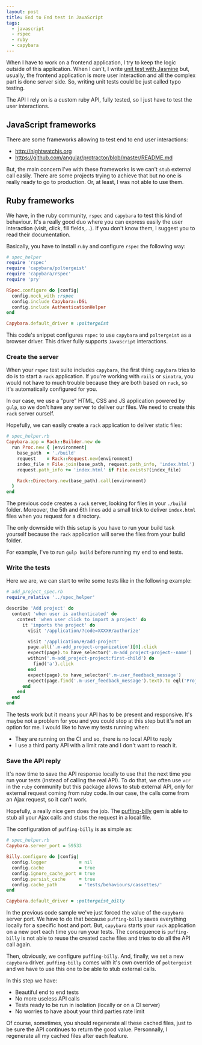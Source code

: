 ```yaml
---
layout: post
title: End to End test in JavaScript
tags:
  - javascript
  - rspec
  - ruby
  - capybara
---
```

When I have to work on a frontend application, I try to keep the logic outside of this application. When I can't,
I write [unit test with Jasmine](/2014-12-07-unit-test-angular-app-without-dependencies.html) but, usually, the frontend
application is more user interaction and all the complex part is done server side. So, writing unit tests could be just
called typo testing.

The API I rely on is a custom ruby API, fully tested, so I just have to test the user interactions.

## JavaScript frameworks

There are some frameworks allowing to test end to end user interactions:

* http://nightwatchjs.org
* https://github.com/angular/protractor/blob/master/README.md

But, the main concern I've with these frameworks is we can't `stub` external call easily. There are some projects trying to
achieve that but no one is really ready to go to production. Or, at least, I was not able to use them.

## Ruby frameworks

We have, in the ruby community, `rspec` and `capybara` to test this kind of behaviour. It's a really good duo where you can
express easily the user interaction (visit, click, fill fields,...). If you don't know them, I suggest you to read their
documentation.

Basically, you have to install `ruby` and configure `rspec` the following way:

```ruby
# spec_helper
require 'rspec'
require 'capybara/poltergeist'
require 'capybara/rspec'
require 'pry'

RSpec.configure do |config|
  config.mock_with :rspec
  config.include Capybara::DSL
  config.include AuthenticationHelper
end

Capybara.default_driver = :poltergeist
```

This code's snippet configures `rspec` to use `capybara` and `poltergeist` as a browser driver. This driver fully
supports `JavaScript` interactions.

### Create the server

When your `rspec` test suite includes `capybara`, the first thing `capybara` tries to do is to start a `rack` application.
If you're working with `rails` or `sinatra`, you would not have to much trouble because they are both based on `rack`, so
it's automatically configured for you.

In our case, we use a "pure" HTML, CSS and JS application powered by `gulp`, so we don't have any server to deliver our
files. We need to create this `rack` server ourself.

Hopefully, we can easily create a `rack` application to deliver static files:

```ruby
# spec_helper.rb
Capybara.app = Rack::Builder.new do
  run Proc.new { |environment|
    base_path  = './build'
    request    = Rack::Request.new(environment)
    index_file = File.join(base_path, request.path_info, 'index.html')
    request.path_info += 'index.html' if File.exists?(index_file)

    Rack::Directory.new(base_path).call(environment)
  }
end
```

The previous code creates a `rack` server, looking for files in your `./build` folder. Moreover, the 5th and 6th lines
add a small trick to deliver `index.html` files when you request for a directory.

The only downside with this setup is you have to run your build task yourself because the `rack` application will serve the files from your
build folder.

For example, I've to run `gulp build` before running my end to end tests.

### Write the tests

Here we are, we can start to write some tests like in the following example:

```ruby
# add_project_spec.rb
require_relative '../spec_helper'

describe 'Add project' do
  context 'when user is authenticated' do
    context 'when user click to import a project' do
      it 'imports the project' do
        visit '/application/?code=XXXX#/authorize'

        visit '/application/#/add-project'
        page.all('.m-add_project-organization')[0].click
        expect(page).to have_selector('.m-add_project-project--name')
        within('.m-add_project-project:first-child') do
          find('a').click
        end
        expect(page).to have_selector('.m-user_feedback_message')
        expect(page.find('.m-user_feedback_message').text).to eql('Project awesome-test-project has been successfully imported.')
      end
    end
  end
end
```

The tests work but it means your API has to be present and responsive. It's maybe not a problem for you and you could
stop at this step but it's not an option for me. I would like to have my tests running when:

* They are running on the CI and so, there is no local API to reply
* I use a third party API with a limit rate and I don't want to reach it.

### Save the API reply

It's now time to save the API response locally to use that the next time you run your tests (instead of calling the real
API). To do that, we often use `vcr` in the `ruby` community but this package allows to stub external API, only for
external request coming from ruby code. In our case, the calls come from an Ajax request, so it can't work.

Hopefully, a really nice gem does the job. The [puffing-billy](https://github.com/oesmith/puffing-billy) gem is able to
stub all your Ajax calls and stubs the request in a local file.

The configuration of `puffing-billy` is as simple as:

```ruby
# spec_helper.rb
Capybara.server_port = 59533

Billy.configure do |config|
  config.logger            = nil
  config.cache             = true
  config.ignore_cache_port = true
  config.persist_cache     = true
  config.cache_path        = 'tests/behaviours/cassettes/'
end

Capybara.default_driver = :poltergeist_billy
```

In the previous code sample we've just forced the value of the `capybara` server port. We have to do that because
`puffing-billy` saves everything locally for a specific host and port. But, `capybara` starts your `rack` application on
a new port each time you run your tests. The consequence is `puffing-billy` is not able to reuse the created cache files
and tries to do all the API call again.

Then, obviously, we configure `puffing-billy`. And, finally, we set a new `capybara` driver. `puffing-billy` comes with
it's own override of `poltergeist` and we have to use this one to be able to stub external calls.

In this step we have:

* Beautiful end to end tests
* No more useless API calls
* Tests ready to be run in isolation (locally or on a CI server)
* No worries to have about your third parties rate limit

Of course, sometimes, you should regenerate all these cached files, just to be sure the API continues to return the
good value. Personnally, I regenerate all my cached files after each feature.
